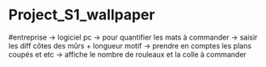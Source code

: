 # Project_S1_wallpaper

#entreprise -> logiciel pc -> pour quantifier les mats à commander -> saisir les diff côtes des mûrs + longueur motif -> prendre en comptes les plans coupés et etc -> affiche le nombre de rouleaux et la colle à commander
